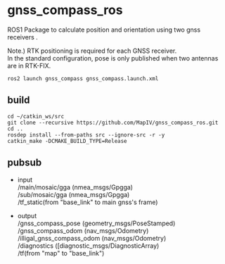 # gnss_compass_ros

ROS1 Package to calculate position and orientation using two gnss receivers .

Note.)
RTK positioning is required for each GNSS receiver.  
In the standard configuration, pose is only published when two antennas are in RTK-FIX.

```
ros2 launch gnss_compass gnss_compass.launch.xml
```

## build

```
cd ~/catkin_ws/src
git clone --recursive https://github.com/MapIV/gnss_compass_ros.git
cd ..
rosdep install --from-paths src --ignore-src -r -y
catkin_make -DCMAKE_BUILD_TYPE=Release
```

## pubsub

- input  
/main/mosaic/gga  (nmea_msgs/Gpgga)  
/sub/mosaic/gga  (nmea_msgs/Gpgga)  
/tf_static(from "base_link" to main gnss's frame)  

- output  
/gnss_compass_pose (geometry_msgs/PoseStamped)  
/gnss_compass_odom  (nav_msgs/Odometry)  
/illigal_gnss_compass_odom  (nav_msgs/Odometry)  
/diagnostics  ([diagnostic_msgs/DiagnosticArray)  
/tf(from "map" to "base_link")  
